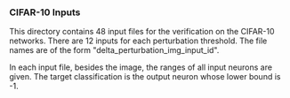 ### CIFAR-10 Inputs

This directory contains 48 input files for the verification on the
CIFAR-10 networks. There are 12 inputs for each perturbation
threshold. The file names are of the form
"delta_perturbation_img_input_id".

In each input file, besides the image, the ranges of all input neurons
are given. The target classification is the output neuron whose lower
bound is -1.

